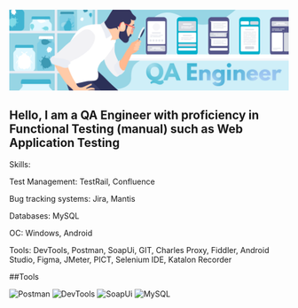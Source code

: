 ![Header](https://github.com/AlexanderMasanov/alexandermasanov/blob/main/header.png)

## Hello, I am a QA Engineer with proficiency in Functional Testing (manual) such as Web Application Testing

Skills:

Test Management: TestRail, Confluence

Bug tracking systems: Jira, Mantis

Databases: MySQL

OC: Windows, Android

Tools: DevTools, Postman, SoapUi, GIT, Charles Proxy, Fiddler, Android Studio, Figma, JMeter, PICT, Selenium IDE, Katalon Recorder

##Tools

![Postman](https://img.shields.io/badge/-Postman-42aaff?style=for-the-badge&logo=postman)
![DevTools](https://img.shields.io/badge/-DevTools-42aaff?style=for-the-badge&logo=devtools)
![SoapUi](https://img.shields.io/badge/-SoapUi-42aaff?style=for-the-badge&logo=soapui)
![MySQL](https://img.shields.io/badge/-MySQL-42aaff?style=for-the-badge&logo=mysql)